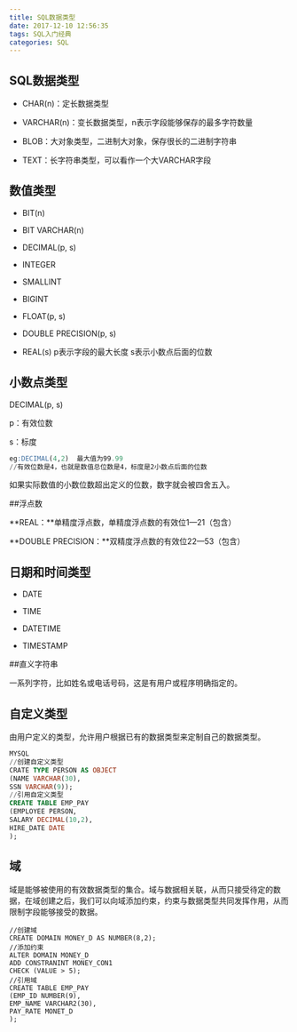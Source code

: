 ```yaml
---
title: SQL数据类型
date: 2017-12-10 12:56:35
tags: SQL入门经典
categories: SQL
---
```


## SQL数据类型

- CHAR(n)：定长数据类型

- VARCHAR(n)：变长数据类型，n表示字段能够保存的最多字符数量

- BLOB：大对象类型，二进制大对象，保存很长的二进制字符串

- TEXT：长字符串类型，可以看作一个大VARCHAR字段<!--more-->




## 数值类型

- BIT(n)

- BIT VARCHAR(n)

- DECIMAL(p, s)

- INTEGER

- SMALLINT

- BIGINT

- FLOAT(p, s)

- DOUBLE PRECISION(p, s)

- REAL(s)
  p表示字段的最大长度
  s表示小数点后面的位数

## 小数点类型

DECIMAL(p, s)

p：有效位数

s：标度

```sql
eg:DECIMAL(4,2)  最大值为99.99
//有效位数是4，也就是数值总位数是4，标度是2小数点后面的位数
```

如果实际数值的小数位数超出定义的位数，数字就会被四舍五入。

##浮点数

**REAL：**单精度浮点数，单精度浮点数的有效位1—21（包含）

**DOUBLE PRECISION：**双精度浮点数的有效位22—53（包含）

## 日期和时间类型

- DATE

- TIME

- DATETIME

- TIMESTAMP

##直义字符串

  一系列字符，比如姓名或电话号码，这是有用户或程序明确指定的。

## 自定义类型

由用户定义的类型，允许用户根据已有的数据类型来定制自己的数据类型。

```SQL
MYSQL
//创建自定义类型
CRATE TYPE PERSON AS OBJECT
(NAME VARCHAR(30),
SSN VARCHAR(9));
//引用自定义类型
CREATE TABLE EMP_PAY
(EMPLOYEE PERSON,
SALARY DECIMAL(10,2),
HIRE_DATE DATE
);
```

## 域

域是能够被使用的有效数据类型的集合。域与数据相关联，从而只接受待定的数据，在域创建之后，我们可以向域添加约束，约束与数据类型共同发挥作用，从而限制字段能够接受的数据。

```
//创建域
CREATE DOMAIN MONEY_D AS NUMBER(8,2);
//添加约束
ALTER DOMAIN MONEY_D
ADD CONSTRANINT MONEY_CON1
CHECK (VALUE > 5);
//引用域
CREATE TABLE EMP_PAY
(EMP_ID NUMBER(9),
EMP_NAME VARCHAR2(30),
PAY_RATE MONET_D
);
```





  